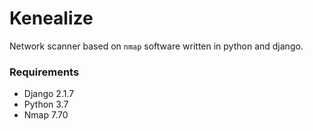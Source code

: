 # Kenealize
Network scanner based on `nmap` software written in python and django.

### Requirements
* Django 2.1.7
* Python 3.7
* Nmap 7.70